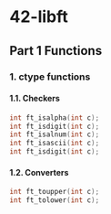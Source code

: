 # 42-libft

## Part 1 Functions

### 1. ctype functions

#### 1.1. Checkers

```C
int	ft_isalpha(int c);
int	ft_isdigit(int c);
int	ft_isalnum(int c);
int	ft_isascii(int c);
int	ft_isdigit(int c);
```

#### 1.2. Converters

```C
int	ft_toupper(int c);
int	ft_tolower(int c);
```
